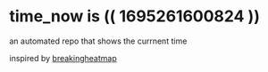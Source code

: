 # time_now is (( 1695261600824 ))

an automated repo that shows the currnent time

inspired by [breakingheatmap](https://github.com/breakingheatmap/breakingheatmap)